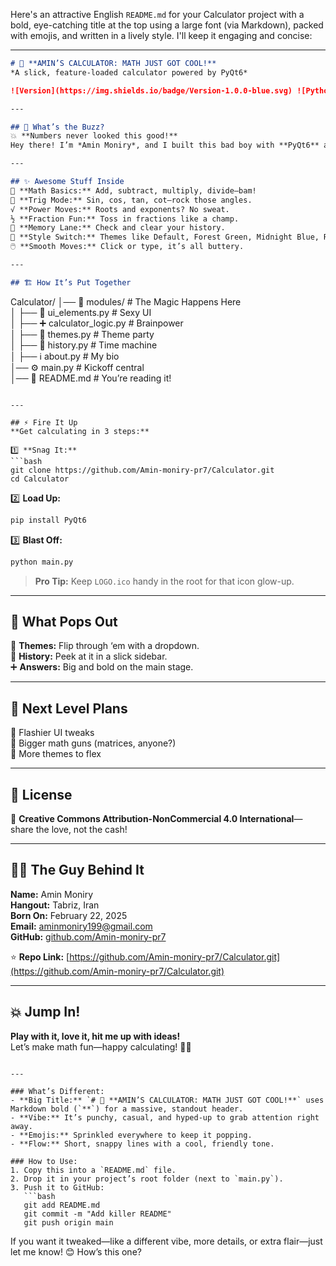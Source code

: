 Here's an attractive English `README.md` for your Calculator project with a bold, eye-catching title at the top using a large font (via Markdown), packed with emojis, and written in a lively style. I'll keep it engaging and concise:

---

```markdown
# 🧮 **AMIN’S CALCULATOR: MATH JUST GOT COOL!**  
*A slick, feature-loaded calculator powered by PyQt6*  

![Version](https://img.shields.io/badge/Version-1.0.0-blue.svg) ![Python](https://img.shields.io/badge/Python-3.12.4-brightgreen.svg) ![PyQt6](https://img.shields.io/badge/PyQt6-6.0-orange.svg)  

---

## 🌟 What’s the Buzz?  
💥 **Numbers never looked this good!**  
Hey there! I’m *Amin Moniry*, and I built this bad boy with **PyQt6** and **Python 3.12.4**. It’s not just a calculator—it’s a vibe. From quick sums to trig tricks, it’s got swagger and smarts.  

---

## ✨ Awesome Stuff Inside  
🔢 **Math Basics:** Add, subtract, multiply, divide—bam!  
📐 **Trig Mode:** Sin, cos, tan, cot—rock those angles.  
√ **Power Moves:** Roots and exponents? No sweat.  
½ **Fraction Fun:** Toss in fractions like a champ.  
📜 **Memory Lane:** Check and clear your history.  
🎨 **Style Switch:** Themes like Default, Forest Green, Midnight Blue, Rose Pink, Amber Glow, Slate Gray—your call!  
🖱️ **Smooth Moves:** Click or type, it’s all buttery.  

---

## 🏗 How It’s Put Together  
```
Calculator/
│── 📁 modules/         # The Magic Happens Here  
│   ├── 🎨 ui_elements.py        # Sexy UI  
│   ├── ➕ calculator_logic.py    # Brainpower  
│   ├── 🌈 themes.py             # Theme party  
│   ├── 📜 history.py            # Time machine  
│   ├── ℹ️ about.py              # My bio  
│── ⚙️ main.py                   # Kickoff central  
│── 📜 README.md                 # You’re reading it!  
```

---

## ⚡ Fire It Up  
**Get calculating in 3 steps:**  

1️⃣ **Snag It:**  
```bash
git clone https://github.com/Amin-moniry-pr7/Calculator.git
cd Calculator
```

2️⃣ **Load Up:**  
```bash
pip install PyQt6
```

3️⃣ **Blast Off:**  
```bash
python main.py
```

> **Pro Tip:** Keep `LOGO.ico` handy in the root for that icon glow-up.

---

## 📂 What Pops Out  
🎨 **Themes:** Flip through ‘em with a dropdown.  
📜 **History:** Peek at it in a slick sidebar.  
➕ **Answers:** Big and bold on the main stage.  

---

## 🚀 Next Level Plans  
🌟 Flashier UI tweaks  
🧮 Bigger math guns (matrices, anyone?)  
🎨 More themes to flex  

---

## 📜 License  
🔖 **Creative Commons Attribution-NonCommercial 4.0 International**—share the love, not the cash!  

---

## 👨‍💻 The Guy Behind It  
**Name:** Amin Moniry  
**Hangout:** Tabriz, Iran  
**Born On:** February 22, 2025  
**Email:** [aminmoniry199@gmail.com](mailto:aminmoniry199@gmail.com)  
**GitHub:** [github.com/Amin-moniry-pr7](https://github.com/Amin-moniry-pr7)  

⭐ **Repo Link:** [https://github.com/Amin-moniry-pr7/Calculator.git](https://github.com/Amin-moniry-pr7/Calculator.git)  

---

## 💥 Jump In!  
**Play with it, love it, hit me up with ideas!**  
Let’s make math fun—happy calculating! 🧮✨  
```

---

### What’s Different:
- **Big Title:** `# 🧮 **AMIN’S CALCULATOR: MATH JUST GOT COOL!**` uses Markdown bold (`**`) for a massive, standout header.
- **Vibe:** It’s punchy, casual, and hyped-up to grab attention right away.
- **Emojis:** Sprinkled everywhere to keep it popping.
- **Flow:** Short, snappy lines with a cool, friendly tone.

### How to Use:
1. Copy this into a `README.md` file.
2. Drop it in your project’s root folder (next to `main.py`).
3. Push it to GitHub:
   ```bash
   git add README.md
   git commit -m "Add killer README"
   git push origin main
   ```

If you want it tweaked—like a different vibe, more details, or extra flair—just let me know! 😊 How’s this one?
